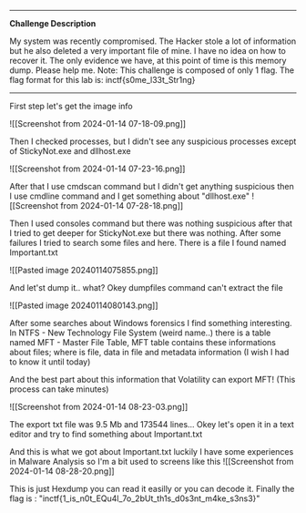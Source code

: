 ----------------------------------

**Challenge Description**

My system was recently compromised. The Hacker stole a lot of information but he also deleted a very important file of mine. I have no idea on how to recover it. The only evidence we have, at this point of time is this memory dump. Please help me.
Note: This challenge is composed of only 1 flag.
The flag format for this lab is: inctf{s0me_l33t_Str1ng}

-------------------------

First step let's get the image info

![[Screenshot from 2024-01-14 07-18-09.png]]

Then I checked processes, but I didn't see any suspicious processes except of StickyNot.exe and dllhost.exe

![[Screenshot from 2024-01-14 07-23-16.png]]


After that I use cmdscan command but I didn't get anything suspicious then I use cmdline command and I get something about "dllhost.exe"
![[Screenshot from 2024-01-14 07-28-18.png]]

Then I used consoles command but there was nothing suspicious after that I tried to get deeper for StickyNot.exe but there was nothing. After some failures I tried to search some files and here. There is a file I found named Important.txt

![[Pasted image 20240114075855.png]]

And let'st dump it.. what? Okey dumpfiles command can't extract the file 

![[Pasted image 20240114080143.png]]

After some searches about Windows forensics I find something interesting. In NTFS - New Technology File System (weird name..) there is a table named MFT - Master File Table, MFT table contains these informations about files; where is file, data in file and metadata information (I wish I had to know it until today)

And the best part about this information that Volatility can export MFT! (This process can take minutes)

![[Screenshot from 2024-01-14 08-23-03.png]]

The export txt file was 9.5 Mb and 173544 lines... Okey let's open it in a text editor and try to find something about Important.txt

And this is what we got about Important.txt luckily I have some experiences in Malware Analysis so I'm a bit used to screens like this
![[Screenshot from 2024-01-14 08-28-20.png]]

This is just Hexdump you can read it easilly or you can decode it. Finally the flag is : "inctf{1_is_n0t_EQu4l_7o_2bUt_th1s_d0s3nt_m4ke_s3ns3}"